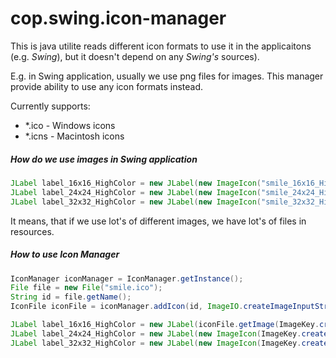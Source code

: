 # cop.swing.icon-manager

This is java utilite reads different icon formats to use it in the applicaitons (e.g. *Swing*), but it doesn't depend on any *Swing's* sources).

E.g. in Swing application, usually we use png files for images. This manager provide ability to use any icon formats instead.

Currently supports:
* *.ico - Windows icons
* *.icns - Macintosh icons
 
##### How do we use images in *Swing* application
```java
JLabel label_16x16_HighColor = new JLabel(new ImageIcon("smile_16x16_HighColor.png"));
JLabel label_24x24_HighColor = new JLabel(new ImageIcon("smile_24x24_HighColor.png"));
JLabel label_32x32_HighColor = new JLabel(new ImageIcon("smile_32x32_HighColor.png"));
```
It means, that if we use lot's of different images, we have lot's of files in resources.

##### How to use *Icon Manager*
```java
IconManager iconManager = IconManager.getInstance();
File file = new File("smile.ico");
String id = file.getName();
IconFile iconFile = iconManager.addIcon(id, ImageIO.createImageInputStream(file));

JLabel label_16x16_HighColor = new JLabel(iconFile.getImage(ImageKey.createHighColorKey(16)));
JLabel label_24x24_HighColor = new JLabel(new ImageIcon(ImageKey.createHighColorKey(24)));
JLabel label_32x32_HighColor = new JLabel(new ImageIcon(ImageKey.createHighColorKey(32)));
```

 
